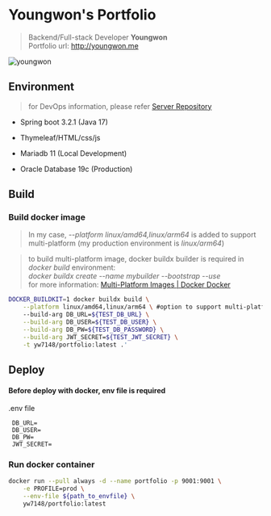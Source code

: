 # Youngwon's Portfolio
> Backend/Full-stack Developer **Youngwon**  
> Portfolio url: http://youngwon.me

![youngwon](https://github.com/yw7148/Portfolio_Backend/assets/71220342/18b6f1a7-82c1-4f8c-a779-350cfef28dea)

## Environment
> for DevOps information, please refer [Server Repository](https://github.com/yw7148/Server)

- Spring boot 3.2.1 (Java 17)

- Thymeleaf/HTML/css/js

- Mariadb 11 (Local Development)

- Oracle Database 19c (Production)

## Build
### Build docker image
> In my case, *--platform linux/amd64,linux/arm64* is added to support multi-platform (my production environment is *linux/arm64*)

> to build multi-platform image, docker buildx builder is required in *docker build* environment:  
> *docker buildx create --name mybuilder --bootstrap --use*  
> for more information: [Multi-Platform Images | Docker Docker](https://docs.docker.com/build/building/multi-platform/)
```bash
DOCKER_BUILDKIT=1 docker buildx build \
    --platform linux/amd64,linux/arm64 \ #option to support multi-platform
    --build-arg DB_URL=${TEST_DB_URL} \
    --build-arg DB_USER=${TEST_DB_USER} \
    --build-arg DB_PW=${TEST_DB_PASSWORD} \
    --build-arg JWT_SECRET=${TEST_JWT_SECRET} \
    -t yw7148/portfolio:latest .'
```

## Deploy
#### Before deploy with docker, env file is required
.env file
```
 DB_URL=
 DB_USER=
 DB_PW=
 JWT_SECRET=
```
### Run docker container
```bash
docker run --pull always -d --name portfolio -p 9001:9001 \
    -e PROFILE=prod \
    --env-file ${path_to_envfile} \
    yw7148/portfolio:latest
```